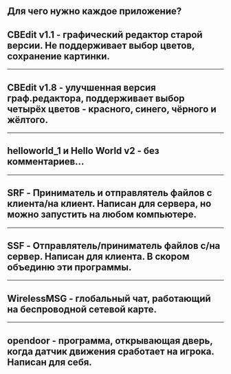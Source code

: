 Для чего нужно каждое приложение?
---
## **CBEdit v1.1** - графический редактор старой версии. Не поддерживает выбор цветов, сохранение картинки.
---
## **CBEdit v1.8** - улучшенная версия граф.редактора, поддерживает выбор четырёх цветов - красного, синего, чёрного и жёлтого.
---
## **helloworld_1 и Hello World v2** - без комментариев...
---
## **SRF** - Приниматель и отправлятель файлов с клиента/на клиент. Написан для сервера, но можно запустить на любом компьютере.
---
## **SSF** - Отправлятель/приниматель файлов с/на сервер. Написан для клиента. В скором объединю эти программы.
---
## **WirelessMSG** - глобальный чат, работающий на беспроводной сетевой карте.
---
## **opendoor** - программа, открывающая дверь, когда датчик движения сработает на игрока. Написан для себя.
